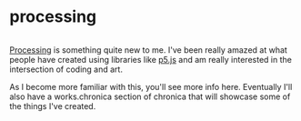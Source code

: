 # processing

```scala mdoc:percentages:processing
```

[Processing](https://processing.org) is something quite new to me. I've been
really amazed at what people have created using libraries like
[p5.js](http://p5js.org) and am really interested in the intersection of coding
and art.

As I become more familiar with this, you'll see more info here. Eventually I'll
also have a works.chronica section of chronica that will showcase some of the
things I've created.
